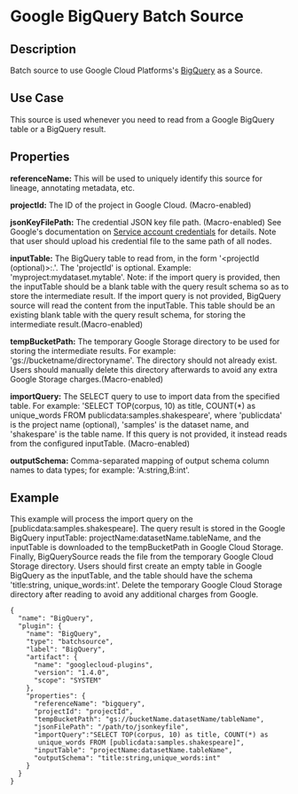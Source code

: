 # Google BigQuery Batch Source


Description
-----------
Batch source to use Google Cloud Platforms's [BigQuery](https://cloud.google.com/bigquery/docs/) as a Source.

Use Case
--------
This source is used whenever you need to read from a Google BigQuery table or a BigQuery result.

Properties
----------
**referenceName:** This will be used to uniquely identify this source for lineage, annotating metadata, etc.

**projectId:** The ID of the project in Google Cloud. (Macro-enabled)

**jsonKeyFilePath:** The credential JSON key file path. (Macro-enabled)
See Google's documentation on [Service account credentials](https://cloud.google.com/storage/docs/authentication#generating-a-private-key) for details.
Note that user should upload his credential file to the same path of all nodes.

**inputTable:** The BigQuery table to read from, in the form '<projectId (optional)>:<datasetId>.<tableId>'.
The 'projectId' is optional. Example: 'myproject:mydataset.mytable'. Note: if the import query is provided,
then the inputTable should be a blank table with the query result schema so as to store the intermediate result.
If the import query is not provided, BigQuery source will read the content from the inputTable.
This table should be an existing blank table with the query result schema, for storing the intermediate result.(Macro-enabled)

**tempBucketPath:** The temporary Google Storage directory to be used for storing the intermediate results.
For example: 'gs://bucketname/directoryname'. The directory should not already exist. Users should manually delete
this directory afterwards to avoid any extra Google Storage charges.(Macro-enabled)

**importQuery:** The SELECT query to use to import data from the specified table.
For example: 'SELECT TOP(corpus, 10) as title, COUNT(*) as unique_words FROM publicdata:samples.shakespeare',
where 'publicdata' is the project name (optional), 'samples' is the dataset name, and 'shakespare' is the table name.
If this query is not provided, it instead reads from the configured inputTable. (Macro-enabled)

**outputSchema:** Comma-separated mapping of output schema column names to data types; for example: 'A:string,B:int'.

Example
-------
This example will process the import query on the [publicdata:samples.shakespeare]. The query result is
stored in the Google BigQuery inputTable: projectName:datasetName.tableName, and the inputTable is
downloaded to the tempBucketPath in Google Cloud Storage. Finally, BigQuerySource reads the
file from the temporary Google Cloud Storage directory. Users should first create an empty table in
Google BigQuery as the inputTable, and the table should have the schema
'title:string, unique_words:int'. Delete the temporary Google Cloud Storage directory after reading
to avoid any additional charges from Google.

    {
      "name": "BigQuery",
      "plugin": {
        "name": "BigQuery",
        "type": "batchsource",
        "label": "BigQuery",
        "artifact": {
          "name": "googlecloud-plugins",
          "version": "1.4.0",
          "scope": "SYSTEM"
        },
        "properties": {
          "referenceName": "bigquery",
          "projectId": "projectId",
          "tempBucketPath": "gs://bucketName.datasetName/tableName",
          "jsonFilePath": "/path/to/jsonkeyfile",
          "importQuery":"SELECT TOP(corpus, 10) as title, COUNT(*) as
           unique_words FROM [publicdata:samples.shakespeare]",
          "inputTable": "projectName:datasetName.tableName",
          "outputSchema": "title:string,unique_words:int"
        }
      }
    }